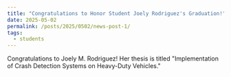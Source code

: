 ```yaml
---
title: "Congratulations to Honor Student Joely Rodriguez's Graduation!"
date: 2025-05-02
permalink: /posts/2025/0502/news-post-1/
tags:
  - students
---
```


Congratulations to Joely M. Rodriguez! Her thesis is titled "Implementation of Crash Detection Systems on Heavy-Duty Vehicles."
